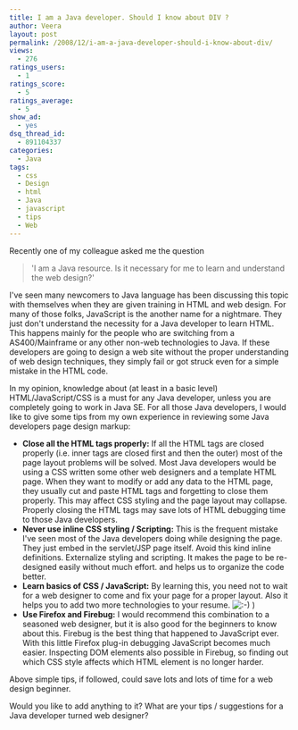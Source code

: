 ```yaml
---
title: I am a Java developer. Should I know about DIV ?
author: Veera
layout: post
permalink: /2008/12/i-am-a-java-developer-should-i-know-about-div/
views:
  - 276
ratings_users:
  - 1
ratings_score:
  - 5
ratings_average:
  - 5
show_ad:
  - yes
dsq_thread_id:
  - 891104337
categories:
  - Java
tags:
  - css
  - Design
  - html
  - Java
  - javascript
  - tips
  - Web
---
```


Recently one of my colleague asked me the question

> 'I am a Java resource. Is it necessary for me to learn and understand the web design?'

I've seen many newcomers to Java language has been discussing this topic with themselves when they are given training in HTML and web design. For many of those folks, JavaScript is the another name for a nightmare. They just don't understand the necessity for a Java developer to learn HTML. This happens mainly for the people who are switching from a AS400/Mainframe or any other non-web technologies to Java. If these developers are going to design a web site without the proper understanding of web design techniques, they simply fail or got struck even for a simple mistake in the HTML code.

In my opinion, knowledge about (at least in a basic level) HTML/JavaScript/CSS is a must for any Java developer, unless you are completely going to work in Java SE. For all those Java developers, I would like to give some tips from my own experience in reviewing some Java developers page design markup:

*   **Close all the HTML tags properly:**
    If all the HTML tags are closed properly (i.e. inner tags are closed first and then the outer) most of the page layout problems will be solved. Most Java developers would be using a CSS written some other web designers and a template HTML page. When they want to modify or add any data to the HTML page, they usually cut and paste HTML tags and forgetting to close them properly. This may affect CSS styling and the page layout may collapse. Properly closing the HTML tags may save lots of HTML debugging time to those Java developers.
*   **Never use inline CSS styling / Scripting:**
    This is the frequent mistake I've seen most of the Java developers doing while designing the page. They just embed  in the servlet/JSP page itself. Avoid this kind inline definitions. Externalize styling and scripting. It makes the page to be re-designed easily without much effort. and helps us to organize the code better.
*   **Learn basics of CSS / JavaScript:**
    By learning this, you need not to wait for a web designer to come and fix your page for a proper layout. Also it helps you to add two more technologies to your resume. ![:-)][1] ) 
*   **Use Firefox and Firebug:**
    I would recommend this combination to a seasoned web designer, but it is also good for the beginners to know about this. Firebug is the best thing that happened to JavaScript ever. With this little Firefox plug-in debugging JavaScript becomes much easier. Inspecting DOM elements also possible in Firebug, so finding out which CSS style affects which HTML element is no longer harder.

Above simple tips, if followed, could save lots and lots of time for a web design beginner.

Would you like to add anything to it? What are your tips / suggestions for a Java developer turned web designer?

 [1]: http://veerasundar.com/blog/wp-includes/images/smilies/icon_smile.gif